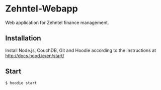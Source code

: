 # Zehntel-Webapp

Web application for Zehntel finance management.

## Installation

Install Node.js, CouchDB, Git and Hoodie according to the instructions at http://docs.hood.ie/en/start/

## Start

`$ hoodie start `

